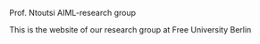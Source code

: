Prof. Ntoutsi AIML-research group

This is the website of our research group at Free University Berlin
